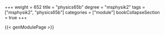 +++
weight = 652
title = "physics65b"
degree = "msphysik2"
tags = ["msphysik2", "physics65b"]
categories = ["module"]
bookCollapseSection = true
+++

{{< genModulePage >}}

